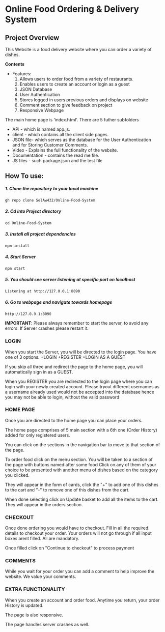 # Online Food Ordering & Delivery System

## Project Overview

This Website is a food delivery website where you can order a variety of dishes.

**Contents**

- Features:
    1. Allows users to order food from a variety of restaurants.
    2. Enables users to create an account or login as a guest
    3. JSON Database 
    4. User Authentication 
    5. Stores logged in users previous orders and displays on website
    6. Comment section to give feedback on project
    7. Responsive Webpage

The main home page is 'index.html'.  There are 5 futher subfolders
+ API - which is named app.js.
+ client - which contains all the client side pages. 
+ JSON file- which serves as the database for the User Authentication and for Storing Customer Comments. 
+ Video  - Explains the full functionality of the website.
+ Documentation - contains the read me file. 
+ JS files - such package.json and the test file

## How To use:

##### 1. Clone the repository to your local machine
    gh repo clone SelAw432/Online-Food-System
    
##### 2. Cd into Project directory
    cd Online-Food-System

##### 3. Install all project dependencies
    npm install

##### 4. Start Server 
    npm start
    
##### 5. You should see server listening at specific port on localhost
    Listening at http://127.0.0.1:8090

##### 6. Go to webpage and navigate towards homepage
    http://127.0.0.1:8090


**IMPORTANT**: Please always remember to start the server, to avoid any errors. If Server crashes please restart it.
        

### LOGIN

When you start the Server, you will be directed to the login page. You have one of 3 options.
+LOGIN
+REGISTER
+LOGIN AS A GUEST

If you skip all three and redirect the page to the home page, you will automatically sign in as a GUEST.

When you REGISTER you are redirected to the login page where you can login with your newly created account.
Please tryout different usernames as a username already used would not be accepted into the database hence you may 
not be able to login, without the valid password
    
### HOME PAGE 

Once you are directed to the home page you can place your orders.

The home page comprises of 5 main section with a 6th one (Order History) added for only registered users.

You can click on the sections in the navigation bar to move to that section of the page.

To order food click on the menu section.
You will be taken to a section of the page with buttons named after some food
Click on any of them of your choice to be presented with another menu of dishes based on the category 
you clicked.

They will appear in the form of cards, click the "+" to add one of this dishes to the cart and "-" to 
remove one of this dishes from the cart.

When done selecting click on Update basket to add all the items to the cart. They will appear in the orders section.

### CHECKOUT

Once done ordering you would have to checkout. Fill in all the required details to checkout your order. Your orders will not 
go through if all input boxes arent filled. All are mandatory. 

Once filled click on "Continue to checkout" to process payment

### COMMENTS

While you wait for your order you can add a comment to help improve the website. We value your comments.


### EXTRA FUNCTIONALITY

When you create an account and order food. Anytime you return, your order History is updated.

The page is also responsive.

The page handles server crashes as well.





    





